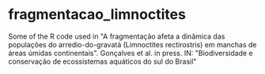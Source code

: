 # fragmentacao_limnoctites
Some of the R code used in "A fragmentação afeta a dinâmica das populações do arredio-do-gravatá (Limnoctites rectirostris) em manchas de áreas úmidas continentais". Gonçalves et al. in press. 
IN: "Biodiversidade e conservação de ecossistemas aquáticos do sul do Brasil"
